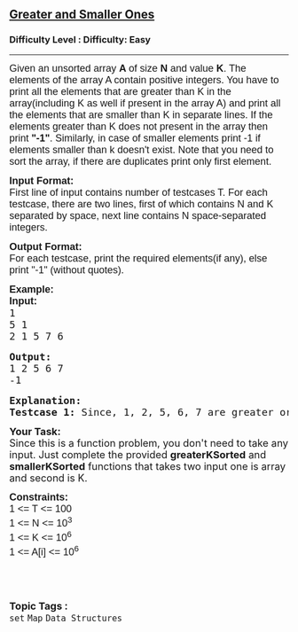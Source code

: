 <h2><a href="https://www.geeksforgeeks.org/problems/greater-and-smaller-ones/1?page=1&category=set&difficulty=Easy&sortBy=submissions">Greater and Smaller Ones</a></h2><h3>Difficulty Level : Difficulty: Easy</h3><hr><div class="problems_problem_content__Xm_eO"><p><span style="font-size: 18px;"><span style="font-family: arial,helvetica,sans-serif;"><span style="background-color: transparent;">Given an unsorted array </span><strong>A </strong><span style="background-color: transparent;">of size </span><strong>N</strong><span style="background-color: transparent;"> and value <strong>K</strong></span><span style="background-color: transparent;">. The elements of the array A contain positive integers. You have to print all the elements that are greater than K in the array(including K as well if present in the array A) and print all the elements that are smaller than K in separate lines. If the elements greater than K does not present in the array then print <strong>"-1"</strong>. Similarly, in case of smaller elements print -1 if elements smaller than k doesn't exist. Note that you need to sort the array, if there are duplicates print only first element.<br></span></span> </span></p>
<p><span style="font-size: 18px;"><span style="font-family: arial,helvetica,sans-serif;"><span style="background-color: transparent;"><strong>Input Format:</strong><br>First line of input contains number of testcases T. For each testcase, there are two lines, first of which contains N and K separated by space, next line contains N space-separated integers.</span></span></span></p>
<p><span style="font-size: 18px;"><span style="font-family: arial,helvetica,sans-serif;"><span style="background-color: transparent;"><strong>Output Format:</strong><br>For each testcase, print the required elements(if any), else print "-1" (without quotes).</span></span></span></p>
<pre><span style="font-size: 18px;"><span style="font-family: arial,helvetica,sans-serif;"><span style="background-color: transparent;"><strong>Example:<br>Input:</strong></span></span><br>1<br>5 1<br>2 1 5 7 6</span><br><br><span style="font-size: 18px;"><strong>Output:</strong><br>1 2 5 6 7<br>-1</span><br><br><span style="font-size: 18px;"><strong>Explanation:<br>Testcase 1:</strong> Since, 1, 2, 5, 6, 7 are greater or equal to given K. Also, no element less than K is present in the array.</span></pre>
<p><span style="font-size: 18px;"><strong>Your Task:</strong><br>Since this is a function problem, you don't need to take any input. Just complete the provided <strong>greaterKSorted</strong> and <strong>smallerKSorted</strong> functions that takes two input one is array and second is K.</span></p>
<p><span style="font-size: 18px;"><span style="font-family: arial,helvetica,sans-serif;"><span style="background-color: transparent;"><strong>Constraints:</strong><br>1 &lt;= T &lt;= 100<br>1 &lt;= N &lt;= 10<sup>3</sup><br>1 &lt;= K &lt;= 10<sup>6</sup><br>1 &lt;= A[i] &lt;= 10<sup>6</sup></span></span></span></p>
<p>&nbsp;</p></div><br><p><span style=font-size:18px><strong>Topic Tags : </strong><br><code>set</code>&nbsp;<code>Map</code>&nbsp;<code>Data Structures</code>&nbsp;
